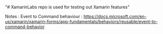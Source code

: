 "# XamarinLabs repo is used for testing out Xamarin features" 

Notes : 
Event to Command behaviour : https://docs.microsoft.com/en-us/xamarin/xamarin-forms/app-fundamentals/behaviors/reusable/event-to-command-behavior
